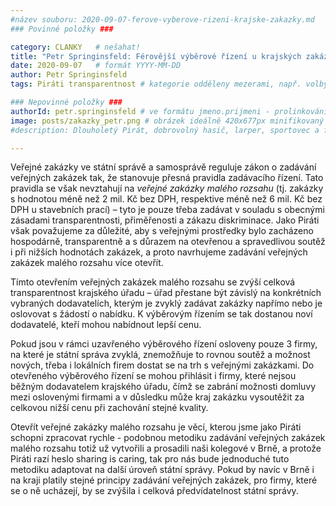 ```yaml
---
#název souboru: 2020-09-07-ferove-vyberove-rizeni-krajske-zakazky.md
### Povinné položky ###

category: CLANKY   # nešahat!
title: "Petr Springinsfeld: Férovější výběrové řízení u krajských zakázek? Víme, jak na to" 
date: 2020-09-07   # formát YYYY-MM-DD
author: Petr Springinsfeld
tags: Piráti transparentnost # kategorie odděleny mezerami, např. volby zemědělství životní-prostředí piráti (viz https://jihomoravsky.pirati.cz/tags/)

### Nepovinné položky ###
authorId: petr.springinsfeld # ve formátu jmeno.prijmeni - prolinkování s profilem přes uid 
image: posts/zakazky_petr.png # obrázek ideálně 420x677px minifikovaný přes https://tinypng.com/
#description: Dlouholetý Pirát, dobrovolný hasič, larper, sportovec a fanda 3D tisku stojí v čele jihomoravské pirátské kandidátky. S čím vede Piráty na kraj?

---
```


Veřejné zakázky ve státní správě a samosprávě reguluje zákon o zadávání veřejných zakázek tak, že stanovuje přesná pravidla zadávacího řízení. Tato pravidla se však nevztahují na *veřejné zakázky malého rozsahu* (tj. zakázky s hodnotou méně než 2 mil. Kč bez DPH, respektive méně než 6 mil. Kč bez DPH u stavebních prací) – tyto je pouze třeba zadávat v souladu s obecnými zásadami transparentnosti, přiměřenosti a zákazu diskriminace. Jako Piráti však považujeme za důležité, aby s veřejnými prostředky bylo zacházeno hospodárně, transparentně a s důrazem na otevřenou a spravedlivou soutěž i při nižších hodnotách zakázek, a proto navrhujeme zadávání veřejných zakázek malého rozsahu více otevřít.

Tímto otevřením veřejných zakázek malého rozsahu se zvýší celková transparentnost krajského úřadu – úřad přestane být závislý na konkrétních vybraných dodavatelích, kterým je zvyklý zadávat zakázky napřímo nebo je oslovovat s žádostí o nabídku. K výběrovým řízením se tak dostanou noví dodavatelé, kteří mohou nabídnout lepší cenu.

Pokud jsou v rámci uzavřeného výběrového řízení osloveny pouze 3 firmy, na které je státní správa zvyklá, znemožňuje to rovnou soutěž a možnost nových, třeba i lokálních firem dostat se na trh s veřejnými zakázkami. Do otevřeného výběrového řízení se mohou přihlásit i firmy, které nejsou běžným dodavatelem krajského úřadu, čímž se zabrání možnosti domluvy mezi oslovenými firmami a v důsledku může kraj zakázku vysoutěžit za celkovou nižší cenu při zachování stejné kvality.

Otevřít veřejné zakázky malého rozsahu je věcí, kterou jsme jako Piráti schopni zpracovat rychle - podobnou metodiku zadávání veřejných zakázek malého rozsahu totiž už vytvořili a prosadili naši kolegové v Brně, a protože Piráti razí heslo sharing is caring, tak pro nás bude jednoduché tuto metodiku adaptovat na další úroveň státní správy. Pokud by navíc v Brně i na kraji platily stejné principy zadávání veřejných zakázek, pro firmy, které se o ně ucházejí, by se zvýšila i celková předvídatelnost státní správy.
